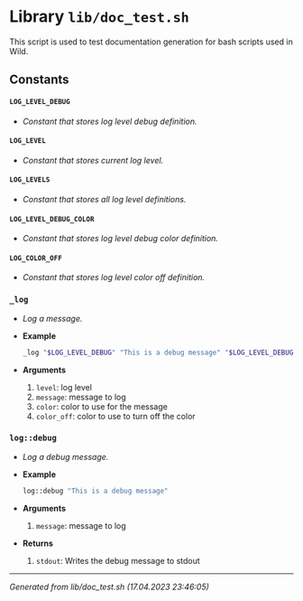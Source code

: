 # Library `lib/doc_test.sh`

This script is used to test documentation generation for bash scripts used in Wild.

## Constants

#### `LOG_LEVEL_DEBUG`

* *Constant that stores log level debug definition.*

#### `LOG_LEVEL`

* *Constant that stores current log level.*

#### `LOG_LEVELS`

* *Constant that stores all log level definitions.*

#### `LOG_LEVEL_DEBUG_COLOR`

* *Constant that stores log level debug color definition.*

#### `LOG_COLOR_OFF`

* *Constant that stores log level color off definition.*

### `_log`

* *Log a message.*
* **Example**

    ```bash
    _log "$LOG_LEVEL_DEBUG" "This is a debug message" "$LOG_LEVEL_DEBUG_COLOR" "$LOG_COLOR_OFF"
    ```
* **Arguments**

    1. `level`: log level
    1. `message`: message to log
    1. `color`: color to use for the message
    1. `color_off`: color to use to turn off the color

### `log::debug`

* *Log a debug message.*
* **Example**

    ```bash
    log::debug "This is a debug message"
    ```
* **Arguments**

    1. `message`: message to log
* **Returns**

    1. `stdout`: Writes the debug message to stdout


---------------------------------------
*Generated from lib/doc_test.sh (17.04.2023 23:46:05)*
